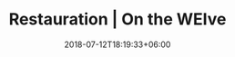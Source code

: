 ---
title: "Restauration | On the WEIve"
date: 2018-07-12T18:19:33+06:00
heading : "On The WEIve, l'association organisatrice du WEI Centrale Lyon 2023"
---